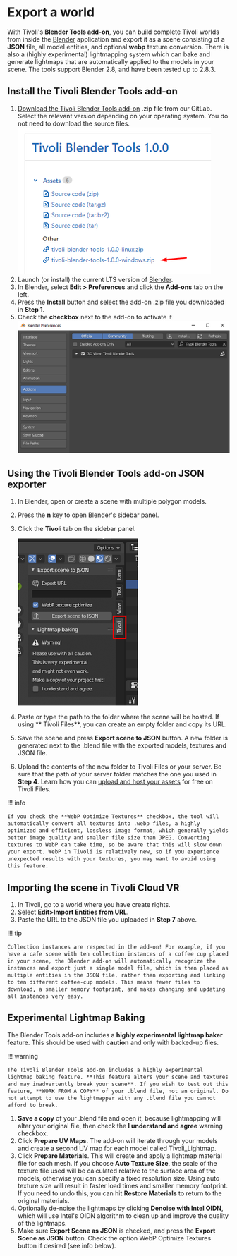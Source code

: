 # Export a world

With Tivoli's **Blender Tools add-on**, you can build complete Tivoli worlds from inside the [Blender](<[Blender](https://www.blender.org/)>) application and export it as a scene consisting of a **JSON** file, all model entities, and optional **webp** texture conversion. There is also a (highly experimental) lightmapping system which can bake and generate lightmaps that are automatically applied to the models in your scene. The tools support Blender 2.8, and have been tested up to 2.8.3.

## Install the Tivoli Blender Tools add-on

1. [Download the Tivoli Blender Tools add-on](https://git.tivolicloud.com/tivolicloud/blender-tools/-/releases) .zip file from our GitLab. Select the relevant version depending on your operating system. You do not need to download the source files.
   ![Download add-on file](export-a-world/blender-tools-download-link.png)
2. Launch (or install) the current LTS version of [Blender](https://blender.org/download).
3. In Blender, select **Edit > Preferences** and click the **Add-ons** tab on the left.
4. Press the **Install** button and select the add-on .zip file you downloaded in **Step 1**.
5. Check the **checkbox** next to the add-on to activate it
   ![Check the checkbox](export-a-world/blender-tools-install-addon.png)

## Using the Tivoli Blender Tools add-on JSON exporter

1. In Blender, open or create a scene with multiple polygon models.
2. Press the **n** key to open Blender's sidebar panel.
3. Click the **Tivoli** tab on the sidebar panel.

    ![Click the add-on tab](export-a-world/add-on-tab.png)

4. Paste or type the path to the folder where the scene will be hosted. If using ** Tivoli Files**, you can create an empty folder and copy its URL.
5. Save the scene and press **Export scene to JSON** button. A new folder is generated next to the .blend file with the exported models, textures and JSON file.

6. Upload the contents of the new folder to Tivoli Files or your server. Be sure that the path of your server folder matches the one you used in **Step 4**. Learn how you can [upload and host your assets](uploading-assets.md) for free on Tivoli Files.

!!! info

    If you check the **WebP Optimize Textures** checkbox, the tool will automatically convert all textures into .webp files, a highly optimized and efficient, lossless image format, which generally yields better image quality and smaller file size than JPEG. Converting textures to WebP can take time, so be aware that this will slow down your export. WebP in Tivoli is relatively new, so if you experience unexpected results with your textures, you may want to avoid using this feature.

## Importing the scene in Tivoli Cloud VR

1. In Tivoli, go to a world where you have create rights.
2. Select **Edit>Import Entities from URL**.
3. Paste the URL to the JSON file you uploaded in **Step 7** above.

!!! tip

    Collection instances are respected in the add-on! For example, if you have a cafe scene with ten collection instances of a coffee cup placed in your scene, the Blender add-on will automatically recognize the instances and export just a single model file, which is then placed as multiple entities in the JSON file, rather than exporting and linking to ten different coffee-cup models. This means fewer files to download, a smaller memory footprint, and makes changing and updating all instances very easy.

## Experimental Lightmap Baking

The Blender Tools add-on includes a **highly experimental lightmap baker** feature. This should be used with **caution** and only with backed-up files.

!!! warning

    The Tivoli Blender Tools add-on includes a highly experimental lightmap baking feature. **This feature alters your scene and textures and may inadvertently break your scene**. If you wish to test out this feature, **WORK FROM A COPY** of your .blend file, not an original. Do not attempt to use the lightmapper with any .blend file you cannot afford to break.

1. **Save a copy** of your .blend file and open it, because lightmapping will alter your original file, then check the **I understand and agree** warning checkbox.
2. Click **Prepare UV Maps**. The add-on will iterate through your models and create a second UV map for each model called Tivoli_Lightmap.
3. Click **Prepare Materials**. This will create and apply a lightmap material file for each mesh. If you choose **Auto Texture Size**, the scale of the texture file used will be calculated relative to the surface area of the models, otherwise you can specify a fixed resolution size. Using auto texture size will result in faster load times and smaller memory footprint. If you need to undo this, you can hit **Restore Materials** to return to the original materials.
4. Optionally de-noise the lightmaps by clicking **Denoise with Intel OIDN**, which will use Intel's OIDN algorithm to clean up and improve the quality of the lightmaps.
5. Make sure **Export Scene as JSON** is checked, and press the **Export Scene as JSON** button. Check the option WebP Optimize Textures button if desired (see info below).
